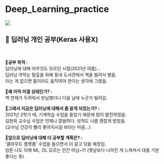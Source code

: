 # Deep_Learning_practice
<img src="https://img.shields.io/badge/Python-3766AB?style=flat-square&logo=Python&logoColor=white"/></a> 
<h2><strong>📗 딥러닝 개인 공부(Keras 사용X)</strong></h2>
</br>

🔸<strong>공부 목적 : </strong>  
딥러닝에 대해 아무것도 모르던 시절(2021년 여름)...    
딥러닝 까막눈 탈출을 위해 동네 도서관에서 책을 빌려서 봤음.   
아는 게 없으면 몸이라도 움직여야 한다는 생각에 그랬음.
</br>

🔸<strong>왜 아직 미결 상태인가? : </strong>    
책 연체가 두려워서 반납했더니 다음 날에 누군가 빌려감.
</br>

🔸<strong>그래서 지금은 딥러닝에 대해서 좀 알게 되었는가? : </strong>    
2021년 2학기 때, 기계학습 수업을 들었기 때문에 많이 발전하였음.     
김현희 교수님 수업은 언제나 깔쌈하다. 성적도 나름 괜찮게 받았음.    
(교수님 건강이 빨리 좋아지시길 바라는 마음...)
</br>

🔸<strong>앞으로 딥러닝에 대해 더 공부할 계획은? : </strong>     
'클라우드 플랫폼' 수업을 들으면서 더 갈고 닦을 예정임.     
암튼 나도 이제 ML, DL 모르는 인간 아님~!!! (옛날보다 나아진 게 느껴져서 대충 기분 좋다는 뜻)
